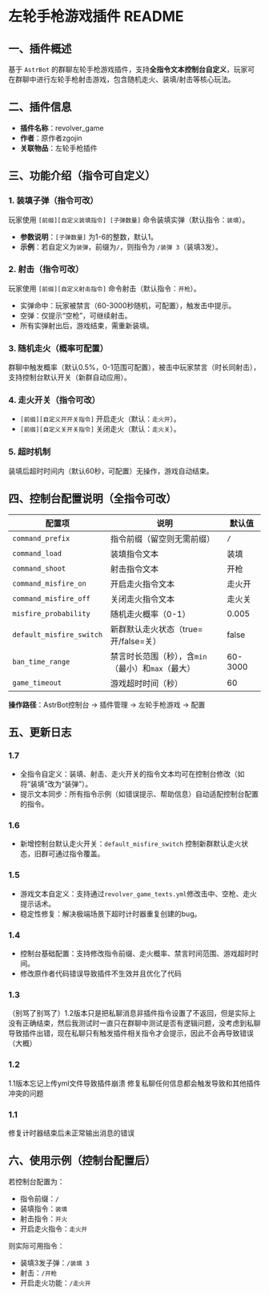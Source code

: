 # 左轮手枪游戏插件 README  

## 一、插件概述  
基于 `AstrBot` 的群聊左轮手枪游戏插件，支持**全指令文本控制台自定义**，玩家可在群聊中进行左轮手枪射击游戏，包含随机走火、装填/射击等核心玩法。  


## 二、插件信息  
- **插件名称**：revolver_game  
- **作者**：原作者zgojin  
- **关联物品**：左轮手枪插件  


## 三、功能介绍（指令可自定义）  
### 1. 装填子弹（指令可改）  
玩家使用 `[前缀][自定义装填指令] [子弹数量]` 命令装填实弹（默认指令：`装填`）。  
- **参数说明**：`[子弹数量]` 为1-6的整数，默认1。  
- **示例**：若自定义为`装弹`，前缀为`/`，则指令为 `/装弹 3`（装填3发）。  

### 2. 射击（指令可改）  
玩家使用 `[前缀][自定义射击指令]` 命令射击（默认指令：`开枪`）。  
- 实弹命中：玩家被禁言（60-3000秒随机，可配置），触发击中提示。  
- 空弹：仅提示“空枪”，可继续射击。  
- 所有实弹射出后，游戏结束，需重新装填。  

### 3. 随机走火（概率可配置）  
群聊中触发概率（默认0.5%，0-1范围可配置），被击中玩家禁言（时长同射击），支持控制台默认开关（新群自动应用）。  

### 4. 走火开关（指令可改）  
- `[前缀][自定义开开关指令]` 开启走火（默认：`走火开`）。  
- `[前缀][自定义关开关指令]` 关闭走火（默认：`走火关`）。  

### 5. 超时机制  
装填后超时时间内（默认60秒，可配置）无操作，游戏自动结束。  


## 四、控制台配置说明（全指令可改）  
| 配置项                | 说明                                                                 | 默认值   |
|-----------------------|----------------------------------------------------------------------|----------|
| `command_prefix`      | 指令前缀（留空则无需前缀）                                          | `/`      |
| `command_load`        | 装填指令文本                                                       | 装填     |
| `command_shoot`       | 射击指令文本                                                       | 开枪     |
| `command_misfire_on`  | 开启走火指令文本                                                   | 走火开   |
| `command_misfire_off` | 关闭走火指令文本                                                   | 走火关   |
| `misfire_probability` | 随机走火概率（0-1）                                                | 0.005    |
| `default_misfire_switch` | 新群默认走火状态（true=开/false=关） | false   |
| `ban_time_range`      | 禁言时长范围（秒），含`min`（最小）和`max`（最大）                   | 60-3000  |
| `game_timeout`        | 游戏超时时间（秒）                                                 | 60       |  

**操作路径**：AstrBot控制台 → 插件管理 → 左轮手枪游戏 → 配置  


## 五、更新日志  
### 1.7 
- 全指令自定义：装填、射击、走火开关的指令文本均可在控制台修改（如将“装填”改为“装弹”）。  
- 提示文本同步：所有指令示例（如错误提示、帮助信息）自动适配控制台配置的指令。   

### 1.6 
- 新增控制台默认走火开关：`default_misfire_switch` 控制新群默认走火状态，旧群可通过指令覆盖。  

### 1.5  
- 游戏文本自定义：支持通过`revolver_game_texts.yml`修改击中、空枪、走火提示话术。  
- 稳定性修复：解决极端场景下超时计时器重复创建的bug。  

### 1.4  
- 控制台基础配置：支持修改指令前缀、走火概率、禁言时间范围、游戏超时时间。
- 修改原作者代码错误导致插件不生效并且优化了代码

### 1.3  
（别骂了别骂了）1.2版本只是把私聊消息非插件指令设置了不返回，但是实际上没有正确结束，然后我测试时一直只在群聊中测试是否有逻辑问题，没考虑到私聊导致插件出错，现在私聊只有触发插件相关指令才会提示，因此不会再导致错误（大概）  

### 1.2  
1.1版本忘记上传yml文件导致插件崩溃 修复私聊任何信息都会触发导致和其他插件冲突的问题  

### 1.1  
修复计时器结束后未正常输出消息的错误


## 六、使用示例（控制台配置后）  
若控制台配置为：  
- 指令前缀：`/`  
- 装填指令：`装填`  
- 射击指令：`开火`  
- 开启走火指令：`走火开`  

则实际可用指令：  
- 装填3发子弹：`/装填 3`  
- 射击：`/开枪`  
- 开启走火功能：`/走火开`  
